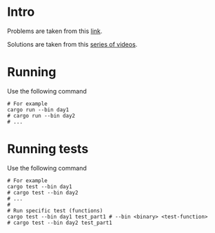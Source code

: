 # Intro

Problems are taken from this [link](https://adventofcode.com/2016).

Solutions are taken from this [series of videos](https://www.youtube.com/watch?v=AQQTtZCBEdE&list=PLbtjxiXev6lrYBfHl_mhWIPoEV1RAvHhF).

# Running

Use the following command

```shell
# For example
cargo run --bin day1
# cargo run --bin day2
# ...
```

# Running tests

Use the following command

```shell
# For example
cargo test --bin day1
# cargo test --bin day2
# ...
#
# Run specific test (functions)
cargo test --bin day1 test_part1 # --bin <binary> <test-function>
# cargo test --bin day2 test_part1
```
